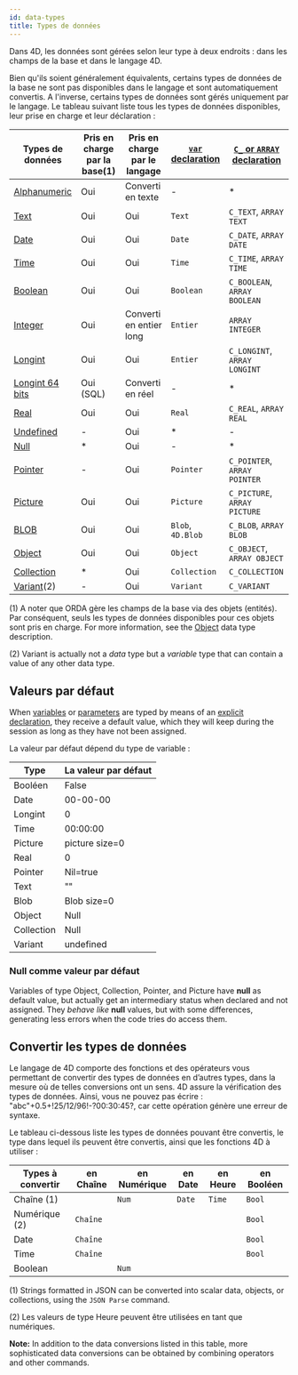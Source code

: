 ```yaml
---
id: data-types
title: Types de données
---
```


Dans 4D, les données sont gérées selon leur type à deux endroits : dans les champs de la base et dans le langage 4D.

Bien qu'ils soient généralement équivalents, certains types de données de la base ne sont pas disponibles dans le langage et sont automatiquement convertis. A l'inverse, certains types de données sont gérés uniquement par le langage. Le tableau suivant liste tous les types de données disponibles, leur prise en charge et leur déclaration :

| Types de données                                        | Pris en charge par la base(1) | Pris en charge par le langage | [`var` declaration](variables.md#using-the-var-keyword) | [`C_` or `ARRAY` declaration](variables.md#using-a-c_-directive) |
| ------------------------------------------------------- | ------------------------------------------------ | ----------------------------- | ------------------------------------------------------- | ---------------------------------------------------------------- |
| [Alphanumeric](dt_string.md)                            | Oui                                              | Converti en texte             | -                                                       | *                                                                |
| [Text](Concepts/dt_string.md)                           | Oui                                              | Oui                           | `Text`                                                  | `C_TEXT`, `ARRAY TEXT`                                           |
| [Date](Concepts/dt_date.md)                             | Oui                                              | Oui                           | `Date`                                                  | `C_DATE`, `ARRAY DATE`                                           |
| [Time](Concepts/dt_time.md)                             | Oui                                              | Oui                           | `Time`                                                  | `C_TIME`, `ARRAY TIME`                                           |
| [Boolean](Concepts/dt_boolean.md)                       | Oui                                              | Oui                           | `Boolean`                                               | `C_BOOLEAN`, `ARRAY BOOLEAN`                                     |
| [Integer](Concepts/dt_number.md)                        | Oui                                              | Converti en entier long       | `Entier`                                                | `ARRAY INTEGER`                                                  |
| [Longint](Concepts/dt_number.md)                        | Oui                                              | Oui                           | `Entier`                                                | `C_LONGINT`, `ARRAY LONGINT`                                     |
| [Longint 64 bits](Concepts/dt_number.md)                | Oui (SQL)                     | Converti en réel              | -                                                       | *                                                                |
| [Real](Concepts/dt_number.md)                           | Oui                                              | Oui                           | `Real`                                                  | `C_REAL`, `ARRAY REAL`                                           |
| [Undefined](Concepts/dt_null_undefined.md)              | -                                                | Oui                           | *                                                       | -                                                                |
| [Null](Concepts/dt_null_undefined.md)                   | *                                                | Oui                           | -                                                       | *                                                                |
| [Pointer](Concepts/dt_pointer.md)                       | -                                                | Oui                           | `Pointer`                                               | `C_POINTER`, `ARRAY POINTER`                                     |
| [Picture](Concepts/dt_picture.md)                       | Oui                                              | Oui                           | `Picture`                                               | `C_PICTURE`, `ARRAY PICTURE`                                     |
| [BLOB](Concepts/dt_blob.md)                             | Oui                                              | Oui                           | `Blob`, `4D.Blob`                                       | `C_BLOB`, `ARRAY BLOB`                                           |
| [Object](Concepts/dt_object.md)                         | Oui                                              | Oui                           | `Object`                                                | `C_OBJECT`, `ARRAY OBJECT`                                       |
| [Collection](Concepts/dt_collection.md)                 | *                                                | Oui                           | `Collection`                                            | `C_COLLECTION`                                                   |
| [Variant](Concepts/dt_variant.md)(2) | -                                                | Oui                           | `Variant`                                               | `C_VARIANT`                                                      |

(1) A noter que ORDA gère les champs de la base via des objets (entités). Par conséquent, seuls les types de données disponibles pour ces objets sont pris en charge. For more information, see the [Object](Concepts/dt_object.md) data type description.

(2) Variant is actually not a _data_ type but a _variable_ type that can contain a value of any other data type.

## Valeurs par défaut

When [variables](variables.md) or [parameters](parameters.md) are typed by means of an [explicit declaration](variables.md#declaring-variables), they receive a default value, which they will keep during the session as long as they have not been assigned.

La valeur par défaut dépend du type de variable :

| Type       | La valeur par défaut                     |
| ---------- | ---------------------------------------- |
| Booléen    | False                                    |
| Date       | 00-00-00                                 |
| Longint    | 0                                        |
| Time       | 00:00:00 |
| Picture    | picture size=0                           |
| Real       | 0                                        |
| Pointer    | Nil=true                                 |
| Text       | ""                                       |
| Blob       | Blob size=0                              |
| Object     | Null                                     |
| Collection | Null                                     |
| Variant    | undefined                                |

### Null comme valeur par défaut

Variables of type Object, Collection, Pointer, and Picture have **null** as default value, but actually get an intermediary status when declared and not assigned. They _behave like_ **null** values, but with some differences, generating less errors when the code tries do access them.

## Convertir les types de données

Le langage de 4D comporte des fonctions et des opérateurs vous permettant de convertir des types de données en d’autres types, dans la mesure où de telles conversions ont un sens. 4D assure la vérification des types de données. Ainsi, vous ne pouvez pas écrire : "abc"+0.5+!25/12/96!-?00:30:45?, car cette opération génère une erreur de syntaxe.

Le tableau ci-dessous liste les types de données pouvant être convertis, le type dans lequel ils peuvent être convertis, ainsi que les fonctions 4D à utiliser :

| Types à convertir                | en Chaîne | en Numérique | en Date | en Heure | en Booléen |
| -------------------------------- | --------- | ------------ | ------- | -------- | ---------- |
| Chaîne (1)    |           | `Num`        | `Date`  | `Time`   | `Bool`     |
| Numérique (2) | `Chaîne`  |              |         |          | `Bool`     |
| Date                             | `Chaîne`  |              |         |          | `Bool`     |
| Time                             | `Chaîne`  |              |         |          | `Bool`     |
| Boolean                          |           | `Num`        |         |          |            |

(1) Strings formatted in JSON can be converted into scalar data, objects, or collections, using the `JSON Parse` command.

(2) Les valeurs de type Heure peuvent être utilisées en tant que numériques.

**Note:** In addition to the data conversions listed in this table, more sophisticated data conversions can be obtained by combining operators and other commands.
